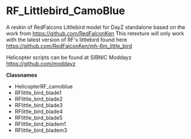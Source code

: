 # RF_Littlebird_CamoBlue
A reskin of RedFalcons Littlebird model for DayZ standalone based on the work from https://github.com/RedFalconKen
This retexture will only work with the latest version of RF's littlebird found here https://github.com/RedFalconKen/mh-6m_little_bird

Helicopter scripts can be found at SIBNIC Moddayz https://github.com/moddayz

**Classnames**
* HelicopterRF_camoblue
* RFlittle_bird_blade1
* RFlittle_bird_blade2
* RFlittle_bird_blade3
* RFlittle_bird_blade4
* RFlittle_bird_blade5
* RFlittle_bird_bladem1
* RFlittle_bird_bladem3
